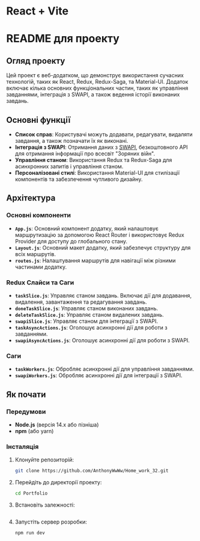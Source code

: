# React + Vite
# README для проекту

## Огляд проекту

Цей проект є веб-додатком, що демонструє використання сучасних технологій, таких як React, Redux, Redux-Saga, та Material-UI. Додаток включає кілька основних функціональних частин, таких як управління завданнями, інтеграція з SWAPI, а також ведення історії виконаних завдань.

## Основні функції

- **Список справ**: Користувачі можуть додавати, редагувати, видаляти завдання, а також позначати їх як виконані.
- **Інтеграція з SWAPI**: Отримання даних з [SWAPI](https://swapi.dev/), безкоштовного API для отримання інформації про всесвіт "Зоряних війн".
- **Управління станом**: Використання Redux та Redux-Saga для асинхронних запитів і управління станом.
- **Персоналізовані стилі**: Використання Material-UI для стилізації компонентів та забезпечення чутливого дизайну.

## Архітектура

### Основні компоненти

- **`App.js`**: Основний компонент додатку, який налаштовує маршрутизацію за допомогою React Router і використовує Redux Provider для доступу до глобального стану.
- **`Layout.js`**: Основний макет додатку, який забезпечує структуру для всіх маршрутів.
- **`routes.js`**: Налаштування маршрутів для навігації між різними частинами додатку.

### Redux Слайси та Саги

- **`taskSlice.js`**: Управляє станом завдань. Включає дії для додавання, видалення, завантаження та редагування завдань.
- **`doneTaskSlice.js`**: Управляє станом виконаних завдань.
- **`deleteTaskSlice.js`**: Управляє станом видалених завдань.
- **`swapiSlice.js`**: Управляє станом для інтеграції з SWAPI.
- **`taskAsyncActions.js`**: Оголошує асинхронні дії для роботи з завданнями.
- **`swapiAsyncActions.js`**: Оголошує асинхронні дії для роботи з SWAPI.

### Саги

- **`taskWorkers.js`**: Обробляє асинхронні дії для управління завданнями.
- **`swapiWorkers.js`**: Обробляє асинхронні дії для інтеграції з SWAPI.

## Як почати

### Передумови

- **Node.js** (версія 14.x або пізніша)
- **npm** (або yarn)

### Інсталяція

1. Клонуйте репозиторій:

    ```bash
    git clone https://github.com/AnthonyWwWw/Home_work_32.git
    ```

2. Перейдіть до директорії проекту:

    ```bash
    cd Portfolio
    ```

3. Встановіть залежності:

    ```bash npm install npm install @emotion/react @emotion/styled @mui/icons-material @mui/material @mui/system @reduxjs toolkit formik react react-dom react-redux react-router-dom redux-saga uuid @types/react @types/react-dom @vitejs plugin-react eslint eslint-plugin-react eslint-plugin-react-hooks eslint-plugin-react-refresh sass vite
    ```

4. Запустіть сервер розробки:

    ```bash
    npm run dev
    ```